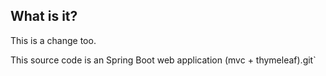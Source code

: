 ## What is it?
This is a change too. 

This source code is an Spring Boot web application (mvc + thymeleaf).git`